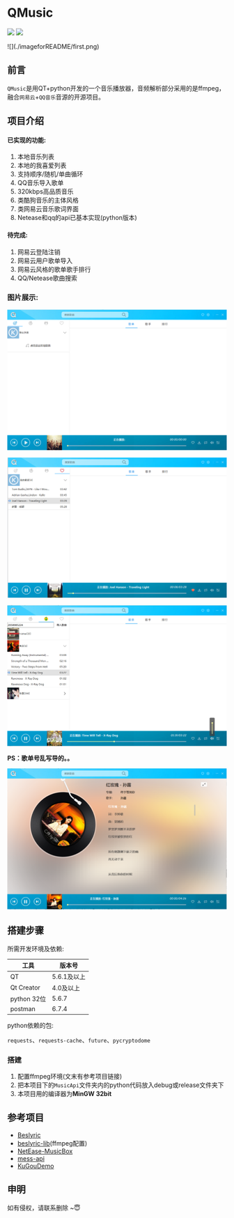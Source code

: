 # QMusic

<p>
    <a href="https://github.com/yujunjiex/QMusic"><img src="https://img.shields.io/badge/%E5%BC%80%E5%8F%91%E7%8E%AF%E5%A2%83-QT5.6-yellowgreen.svg"></a>
    <a href=""><img src="https://img.shields.io/badge/%E9%81%B5%E5%BE%AA%E5%8D%8F%E8%AE%AE-MIT-red.svg"></a>
</p>
![](./imageforREADME/first.png)


## 前言

`QMusic`是用QT+python开发的一个音乐播放器，音频解析部分采用的是ffmpeg，融合`网易云`+`QQ音乐`音源的开源项目。


## 项目介绍

#### 已实现的功能:
1. 本地音乐列表
2. 本地的我喜爱列表
3. 支持顺序/随机/单曲循环
4. QQ音乐导入歌单
5. 320kbps高品质音乐
6. 类酷狗音乐的主体风格
7. 类网易云音乐歌词界面
8. Netease和qq的api已基本实现(python版本)

#### 待完成:

1. 网易云登陆注销
2. 网易云用户歌单导入
3. 网易云风格的歌单歌手排行
4. QQ/Netease歌曲搜索

### 图片展示:

![](./imageforREADME/01.png)

![](./imageforREADME/02.png)

![](./imageforREADME/03.png)

**PS：歌单号乱写导的。。**

![](./imageforREADME/04.png)

## 搭建步骤

所需开发环境及依赖:


工具 | 版本号
----|----
QT | 5.6.1及以上 
Qt Creator | 4.0及以上 
python 32位 | 5.6.7 
postman | 6.7.4 

python依赖的包:

`requests`、`requests-cache`、`future`、`pycryptodome`

### 搭建

1. 配置ffmpeg环境(文末有参考项目链接)
2. 把本项目下的`MusicApi`文件夹内的python代码放入debug或release文件夹下
3. 本项目用的编译器为**MinGW 32bit**



## 参考项目

* [Beslyric](https://github.com/BensonLaur/Beslyric-for-X)
* [beslyric-lib](https://github.com/BensonLaur/beslyric-lib)(ffmpeg配置)
* [NetEase-MusicBox](<https://github.com/darknessomi/musicbox>)
* [mess-api](https://messoer.github.io/mess-api-doc/)
* [KuGouDemo](<https://github.com/what951006/KuGouDemo>)



## 申明

如有侵权，请联系删除 ~:innocent:

